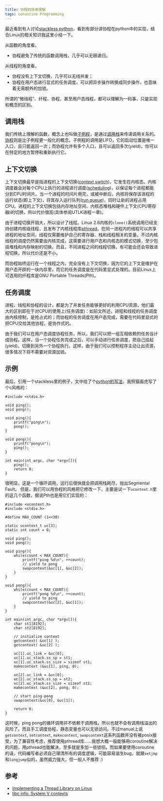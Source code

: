 ```yaml
---
title: 协程的简单理解
tags: coroutine Programming
---
```


最近看到有人讨论[stackless python](http://www.stackless.com/)，看到有部分讲协程在python中的实现，结合Linux的相关知识我这里小结一下。

从函数的角度看，

- 协程避免了传统的函数调用栈，几乎可以无限递归。

从线程的角度看，

- 协程没有上下文切换，几乎可以无线并发；
- 协程在用户态进行显式的任务调度，可以把异步操作转换成同步操作，也意味着无需额外的加锁。

所谓的“微线程”、纤程、协程，甚至用户态线程，都可以理解为一码事，只是实现和概念的区别。

## 调用栈

我们传统上理解的函数，概念上也叫做[子例程](http://en.wikipedia.org/wiki/Subroutine)，是通过[调用栈](http://en.wikipedia.org/wiki/Call_stack)来传递调用关系的。[协程](http://en.wikipedia.org/wiki/Coroutine)则是比子例程更一般化的概念。子例程的调用是LIFO，它的启动位置是唯一入口，且只能返回一次；而协程允许有多个入口，且可以返回多次(yield)，你可以在特定的地方暂停和重新执行它。

## 上下文切换

上下文切换最早是指进程的上下文切换([context switch](http://en.wikipedia.org/wiki/Context_switch))，它发生在内核态。内核调度器会对每个CPU上执行的进程进行调度([scheduling](http://en.wikipedia.org/wiki/Scheduling_(computing)))，以保证每个进程都能分到CPU时间片。当一个进程的时间片用完，或被中断后，内核将保存该进程的运行状态(即上下文)，将其存入运行队列([run queue](http://en.wikipedia.org/wiki/Run_queue))，同时让新的进程占用CPU。进程的上下文切换包括内存地址空间、内核态堆栈和硬件上下文(CPU寄存器)的切换，所以代价很高(具体参阅UTLK进程一章)。

由于进程切换开销大，所以设计了线程。Linux 2.6内核的`clone()`系统调用已经支持创建内核级线程，且发布了内核线程库[pthread](http://en.wikipedia.org/wiki/Pthread)。在同一进程内的线程可以共享进程的地址空间，线程仅需要维护自己的寄存器、栈和线程相关的变量。不过内核线程的调度仍然需要由内核完成，这需要进行用户态和内核态的模式切换，至少包括堆栈和内存映射的切换。而且，不同进程之间的线程切换，有可能会还会导致进程切换，所以代价还是不小。

而协程始终运行在一个线程之内，完全没有上下文切换，因为它的上下文是维护在用户态开辟的一块内存里，而它的任务调度是在代码里显式处理的。目前Linux上可选用的纤程库是GNU Portable Threads(Pth)。

## 任务调度

进程、线程和协程的设计，都是为了并发任务能够更好的利用CPU资源，他们最大的区别即在于对CPU的使用上(任务调度)：如前文所述，进程和线程的任务调度由内核控制，是抢占式的；而协程的任务调度在用户态完成，需要在代码里显式的把CPU交给其他协程，是协作式的。

由于我们可以在用户态调度协程任务，所以，我们可以把一组互相依赖的任务设计成协程。这样，当一个协程任务完成之后，可以手动进行任务调度，把自己挂起(yield)，切换到另外一个协程执行。这样，由于我们可以控制程序主动让出资源，很多情况下将不需要对资源加锁。

## 示例

最后，引用一个stackless里的例子，文中给了个[python的写法](http://www.grant-olson.net/files/why_stackless.html#pingpong-stackless-py-stackless-ping-pong-example)，我照猫画虎写了个c风格的：

    #include <stdio.h>

    void ping();
    void pong();

    void ping(){
        printf("ping\n");
        pong();
    }

    void pong(){
        printf("pong\n");
        ping();
    }

    int main(int argc, char *argv[]){
        ping();
        return 0;
    }

很明显，这是一个循环调用，运行后很快就会把调用栈耗尽，抛出Segmental Fault。 但是，我们可以用协程的风格把它修改一下，主要是试一下`ucontext.h`里的这几个函数，据说Pth也是用它们实现的：

    #include <ucontext.h>
    #include <stdio.h>

    #define MAX_COUNT (1<<30)

    static ucontext_t uc[3];
    static int count = 0;

    void ping();
    void pong();

    void ping(){
        while(count < MAX_COUNT){
            printf("ping %d\n", ++count);
            // yield to pong
            swapcontext(&uc[1], &uc[2]);
        }
    }

    void pong(){
        while(count < MAX_COUNT){
            printf("pong %d\n", ++count);
            // yield to ping
            swapcontext(&uc[2], &uc[1]);
        }
    }

    int main(int argc, char *argv[]){
        char st1[8192];
        char st2[8192];

        // initialize context
        getcontext( &uc[1] );
        getcontext( &uc[2] );

        uc[1].uc_link = &uc[0];
        uc[1].uc_stack.ss_sp = st1;
        uc[1].uc_stack.ss_size = sizeof st1;
        makecontext (&uc[1], ping, 0);

        uc[2].uc_link = &uc[0];
        uc[2].uc_stack.ss_sp = st2;
        uc[2].uc_stack.ss_size = sizeof st2;
        makecontext (&uc[2], pong, 0);

        // start ping-pong
        swapcontext(&uc[0], &uc[1]);

        return 0;
    }

这时候，ping pong的循环调用并不依赖于调用栈，所以也就不会有调用栈溢出的风险了。而且手工调度协程，静态变量也可以无锁访问。不过manual上说`getcontext`, `setcontext`, `makecontext`, `swapcontext`这系列函数并没有被posix接受，为了兼容性考虑，推荐使用pthread库……我想大概一般能够用coroutine解决的问题，用pthread也能解决，至多就是多加一些锁呗。而如果要使用coroutine的话，代码编写者必须自己理清所有的调度逻辑，可能容易滋生bug，就跟`setjmp`和`longjump`似的，虽然威力强大，但一般人不推荐 :)

## 参考

- [Implementing a Thread Library on Linux](http://www.evanjones.ca/software/threading.html)
- [libc info: System V contexts](http://www.gnu.org/s/hello/manual/libc/System-V-contexts.html#System-V-contexts)
